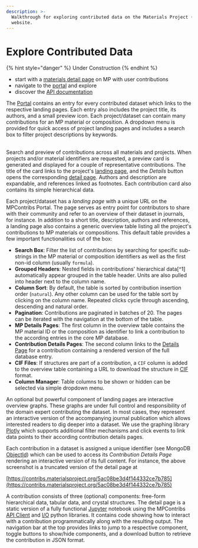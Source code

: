 ```yaml
---
description: >-
  Walkthrough for exploring contributed data on the Materials Project (MP)
  website.
---
```


# Explore Contributed Data

{% hint style="danger" %}
Under Construction
{% endhint %}

* start with a [materials detail page](https://materialsproject.org/materials/mp-2715/#user-contribs) on MP with user contributions
* navigate to the [portal](https://portal.mpcontribs.org/) and explore
* discover the [API documentation](https://api.mpcontribs.org/)

The [Portal](https://contribs.materialsproject.org/) contains an entry for every contributed dataset which links to the respective landing pages. Each entry also includes the project title, its authors, and a small preview icon. Each project/dataset can contain many contributions for an MP material or composition. A dropdown menu is provided for quick access of project landing pages and includes a search box to filter project descriptions by keywords.

\
Search and preview of contributions across all materials and projects. When projects and/or material identifiers are requested, a preview card is generated and displayed for a couple of representative contributions. The title of the card links to the project's [landing page](https://docs.mpcontribs.org/portal/#dataset-landing-pages), and the _Details_ button opens the corresponding [detail page](https://docs.mpcontribs.org/portal/#contribution-detail-pages). Authors and description are expandable, and references linked as footnotes. Each contribution card also contains its simple hierarchical data.

Each project/dataset has a _landing page_ with a unique URL on the MPContribs Portal. The page serves as entry point for contributors to share with their community and refer to an overview of their dataset in journals, for instance. In addition to a short title, description, authors and references, a landing page also contains a generic overview table listing all the project's contributions to MP materials or compositions. This default table provides a few important functionalities out of the box:

* **Search Box**: Filter the list of contributions by searching for specific sub-strings in the MP material or composition identifiers as well as the first non-id column (usually `formula`).
* **Grouped Headers**: Nested fields in contributions' hierarchical data\[^1] automatically appear grouped in the table header. Units are also pulled into header next to the column name.
* **Column Sort**: By default, the table is sorted by contribution insertion order (`natural`). Any other column can be used for the table sort by clicking on the column name. Repeated clicks cycle through ascending, descending and natural order.
* **Pagination**: Contributions are paginated in batches of 20. The pages can be iterated with the navigation at the bottom of the table.
* **MP Details Pages**: The first column in the overview table contains the MP material ID or the composition as identifier to link a contribution to the according entries in the core MP database.
* **Contribution Details Pages**: The second column links to the [Details Page](https://docs.mpcontribs.org/portal/#contribution-detail-pages) for a contribution containing a rendered version of the full database entry.
* **CIF Files**: If structures are part of a contribution, a `CIF` column is added to the overview table containing a URL to download the structure in [CIF](https://en.wikipedia.org/wiki/Crystallographic\_Information\_File) format.
* **Column Manager**: Table columns to be shown or hidden can be selected via simple dropdown menu.

An optional but powerful component of landing pages are interactive overview graphs. These graphs are under full control and responsibility of the domain expert contributing the dataset. In most cases, they represent an interactive version of the accompanying journal publication which allows interested readers to dig deeper into a dataset. We use the graphing library [Plotly](https://plot.ly/javascript/) which supports additional filter mechanisms and click events to link data points to their according contribution details pages.

Each contribution in a dataset is assigned a unique identifier (see MongoDB [ObjectId](https://docs.mongodb.com/manual/reference/method/ObjectId/)) which can be used to access its _Contribution Details Page_ rendering an interactive version of its full content. For instance, the above screenshot is a truncated version of the detail page at

[https://contribs.materialsproject.org/5ac08be3d4f144332ce7b785](https://contribs.materialsproject.org/5ac08be3d4f144332ce7b785)

A contribution consists of three (optional) components: free-form hierarchical data, tabular data, and crystal structures. The detail page is a static version of a fully functional [Jupyter](https://jupyter.org/) notebook using the MPContribs [API Client](https://pypi.org/project/mpcontribs-client/) and [I/O](https://pypi.org/project/mpcontribs-io/) python libraries. It contains code showing how to interact with a contribution programmatically along with the resulting output. The navigation bar at the top provides links to jump to a respective component, toggle buttons to show/hide components, and a download button to retrieve the contribution in JSON format.
